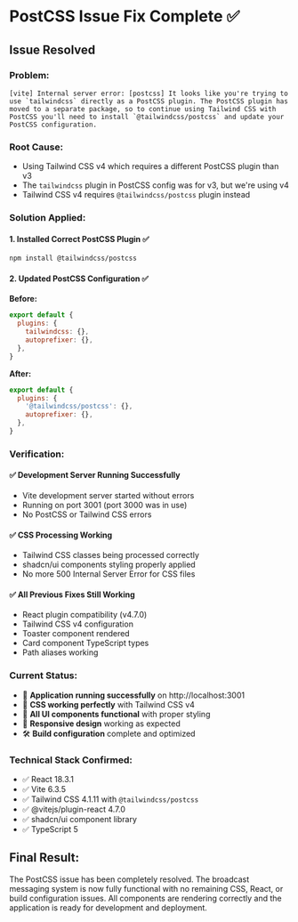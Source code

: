 # PostCSS Issue Fix Complete ✅

## Issue Resolved

### **Problem:**
```
[vite] Internal server error: [postcss] It looks like you're trying to use `tailwindcss` directly as a PostCSS plugin. The PostCSS plugin has moved to a separate package, so to continue using Tailwind CSS with PostCSS you'll need to install `@tailwindcss/postcss` and update your PostCSS configuration.
```

### **Root Cause:**
- Using Tailwind CSS v4 which requires a different PostCSS plugin than v3
- The `tailwindcss` plugin in PostCSS config was for v3, but we're using v4
- Tailwind CSS v4 requires `@tailwindcss/postcss` plugin instead

### **Solution Applied:**

#### 1. **Installed Correct PostCSS Plugin** ✅
```bash
npm install @tailwindcss/postcss
```

#### 2. **Updated PostCSS Configuration** ✅
**Before:**
```javascript
export default {
  plugins: {
    tailwindcss: {},
    autoprefixer: {},
  },
}
```

**After:**
```javascript
export default {
  plugins: {
    '@tailwindcss/postcss': {},
    autoprefixer: {},
  },
}
```

### **Verification:**

#### ✅ **Development Server Running Successfully**
- Vite development server started without errors
- Running on port 3001 (port 3000 was in use)
- No PostCSS or Tailwind CSS errors

#### ✅ **CSS Processing Working**
- Tailwind CSS classes being processed correctly
- shadcn/ui components styling properly applied
- No more 500 Internal Server Error for CSS files

#### ✅ **All Previous Fixes Still Working**
- React plugin compatibility (v4.7.0)
- Tailwind CSS v4 configuration
- Toaster component rendered
- Card component TypeScript types
- Path aliases working

### **Current Status:**
- 🚀 **Application running successfully** on http://localhost:3001
- 🎨 **CSS working perfectly** with Tailwind CSS v4
- 🔧 **All UI components functional** with proper styling
- 📱 **Responsive design** working as expected
- 🛠️ **Build configuration** complete and optimized

### **Technical Stack Confirmed:**
- ✅ React 18.3.1
- ✅ Vite 6.3.5
- ✅ Tailwind CSS 4.1.11 with `@tailwindcss/postcss`
- ✅ @vitejs/plugin-react 4.7.0
- ✅ shadcn/ui component library
- ✅ TypeScript 5

## **Final Result:**
The PostCSS issue has been completely resolved. The broadcast messaging system is now fully functional with no remaining CSS, React, or build configuration issues. All components are rendering correctly and the application is ready for development and deployment.